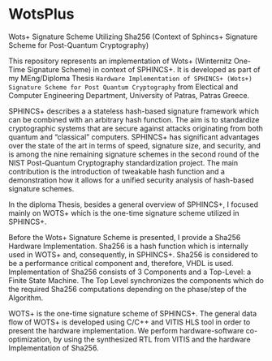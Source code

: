 # WotsPlus
Wots+ Signature Scheme Utilizing Sha256 (Context of Sphincs+ Signature Scheme for Post-Quantum Cryptography)

This repository represents an implementation of Wots+ (Winternitz One-Time Signature Scheme) in context of SPHINCS+. It is developed as part of my MEng/Diploma Thesis `Hardware Implementation of SPHINCS+ (Wots+) Signature Scheme for Post Quantum Cryptography` from Electical and Computer Engineering Department, University of Patras, Patras Greece. 

SPHINCS+ describes a a stateless hash-based signature framework which can be combined with an arbitrary hash function.
The aim is to standardize cryptographic systems that are secure against attacks originating from both quantum and “classical” computers.
SPHINCS+ has significant advantages over the state of the art in terms of speed, signature size, and security, and is among the nine remaining signature schemes in the second round of the NIST Post-Quantum Cryptography standardization project. The main contribution is the introduction of tweakable hash function and a demonstration how it allows for a unified security analysis of hash-based signature schemes.

In the diploma Thesis, besides a general overview of SPHINCS+, I focused mainly on WOTS+ which is the one-time signature scheme utilized in SPHINCS+.

Before the Wots+ Signature Scheme is presented, I provide a Sha256 Hardware Implementation. Sha256 is a hash function which is internally used in WOTS+ and, consequently, in SPHINCS+. Sha256 is considered to be a performance critical component and, therefore, VHDL is used. Implementation of Sha256 consists of 3 Components and a Top-Level: a Finite State Machine. The Top Level synchronizes the components which do the required Sha256 computations depending on the phase/step of the Algorithm.

  
WOTS+ is the one-time signature scheme of SPHINCS+. The general data flow of WOTS+ is developed using C/C++ and VITIS HLS tool in order to present the hardware implementation. We perform hardware-software co-optimization, by using the synthesized RTL from VITIS and the hardware Implementation of Sha256. 











